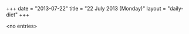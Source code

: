 +++
date = "2013-07-22"
title = "22 July 2013 (Monday)"
layout = "daily-diet"
+++


\<no entries\>

